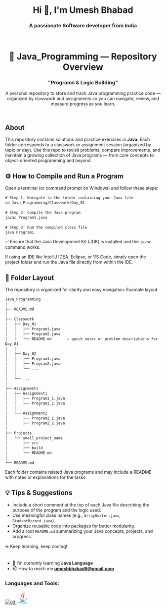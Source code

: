 <h1 align="center">Hi 👋, I'm Umesh Bhabad</h1>
<h3 align="center">A passionate Software developer from India</h3>
</br>

<div class="container" role="main">
  <header>
    <h1>📁 Java_Programming — Repository Overview</h1>
    <h3>"Programs &amp; Logic Building"</h3>
    <p class="lead">
      A personal repository to store and track Java programming practice code — organized by classwork and assignments so you can navigate, review, and measure progress as you learn.
    </p>
  </header>

  <section>
    <h2>About</h2>
    <div class="card">
      <p>
        This repository contains solutions and practice exercises in <strong>Java</strong>.  
        Each folder corresponds to a classwork or assignment session (organized by topic or day).  
        Use this repo to revisit problems, compare improvements, and maintain a growing collection of Java programs — from core concepts to object-oriented programming and beyond.
      </p>
    </div>
  </section>

  <section>
    <h2>⚙️ How to Compile and Run a Program</h2>
    <div class="card">
      <p>Open a terminal (or command prompt on Windows) and follow these steps:</p>

<pre><code># Step 1: Navigate to the folder containing your Java file
cd Java_Programming/Classwork/Day_01

# Step 2: Compile the Java program
javac Program1.java

# Step 3: Run the compiled class file
java Program1
</code></pre>

  <p class="hint">✅ Ensure that the Java Development Kit (JDK) is installed and the <code>javac</code> command works.</p>
  <p class="note">If using an IDE like IntelliJ IDEA, Eclipse, or VS Code, simply open the project folder and run the Java file directly from within the IDE.</p>
  </div>
  </section>

  <section>
    <h2>📂 Folder Layout</h2>
    <div class="card">
      <p>The repository is organized for clarity and easy navigation. Example layout:</p>

<pre><code>Java_Programming
│
├── README.md
│
├── Classwork
│   ├── Day_01
│   │   ├── Program1.java
│   │   ├── Program2.java
│   │   └── README.md       ← quick notes or problem descriptions for Day_01
│   │
│   ├── Day_02
│   │   ├── Program1.java
│   │   ├── Program2.java
│   │   └── ...
│   │
│   └── ...
│
├── Assignments
│   ├── Assignment1
│   │   ├── Program1_1.java
│   │   ├── Program1_2.java
│   │
│   └── Assignment2
│       ├── Program2_1.java
│       ├── Program2_2.java
│
├── Projects
│   └── small_project_name
│       ├── src
│       ├── build
│       └── README.md
│
└── README.md
</code></pre>

  <p class="hint">Each folder contains related Java programs and may include a README with notes or explanations for the tasks.</p>
  </div>
  </section>

  <section>
    <h2>💡 Tips & Suggestions</h2>
    <div class="card">
      <ul>
        <li>Include a short comment at the top of each Java file describing the purpose of the program and the logic used.</li>
        <li>Use meaningful class names (e.g., <code>ArraySorter.java</code>, <code>StudentRecord.java</code>).</li>
        <li>Organize reusable code into packages for better modularity.</li>
        <li>Add a root <code>README.md</code> summarizing your Java concepts, projects, and progress.</li>
      </ul>
    </div>
  </section>

  <footer>
    ☕ Keep learning, keep coding!
  </footer>
</div>

</br>

- 🌱 I’m currently learning **Java Language**</br>
- 📫 How to reach me **umeshbhabad9@gmail.com**

<p align="left">
</p>

<h3 align="left">Languages and Tools:</h3>
<p align="left">
  <a href="https://git-scm.com/" target="_blank" rel="noreferrer">
    <img src="https://www.vectorlogo.zone/logos/git-scm/git-scm-icon.svg" alt="git" width="40" height="40"/>
  </a>
  <a href="https://www.java.com" target="_blank" rel="noreferrer">
    <img src="https://raw.githubusercontent.com/devicons/devicon/master/icons/java/java-original.svg" alt="java" width="40" height="40"/>
  </a>
</p>
